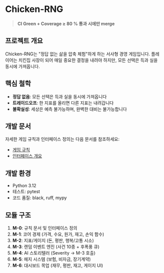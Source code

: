 # Chicken-RNG

> **CI Green + Coverage ≥ 80 % 통과 시에만 merge**

## 프로젝트 개요

Chicken-RNG는 "정답 없는 삶을 압축 체험"하게 하는 서사형 경영 게임입니다. 플레이어는 치킨집 사장이 되어 매일 중요한 결정을 내려야 하지만, 모든 선택은 득과 실을 동시에 가져옵니다.

## 핵심 철학

- **정답 없음**: 모든 선택은 득과 실을 동시에 가져옵니다
- **트레이드오프**: 한 지표를 올리면 다른 지표는 내려갑니다
- **불확실성**: 세상은 예측 불가능하며, 완벽한 대비는 불가능합니다

## 개발 문서

자세한 게임 규칙과 인터페이스 정의는 다음 문서를 참조하세요:

- [게임 규칙](/docs/rules.md)
- [인터페이스 개요](/docs/interface_overview.md)

## 개발 환경

- Python 3.12
- 테스트: pytest
- 코드 품질: black, ruff, mypy

## 모듈 구조

1. **M-0**: 규칙 문서 및 인터페이스 정의
2. **M-1**: 코어 경제 (가격, 수요, 원가, 재고, 손익 함수)
3. **M-2**: 지표/게이지 (돈, 평판, 행복/고통 시소)
4. **M-3**: 랜덤 이벤트 엔진 (사건 10종 + 후폭풍 큐)
5. **M-4**: AI 스토리텔러 (Severity → M-3 호출)
6. **M-5**: 헤지 시스템 (보험, 비자금, 장기계약)
7. **M-6**: 대시보드 목업 (재무, 평판, 재고, 게이지 UI)
